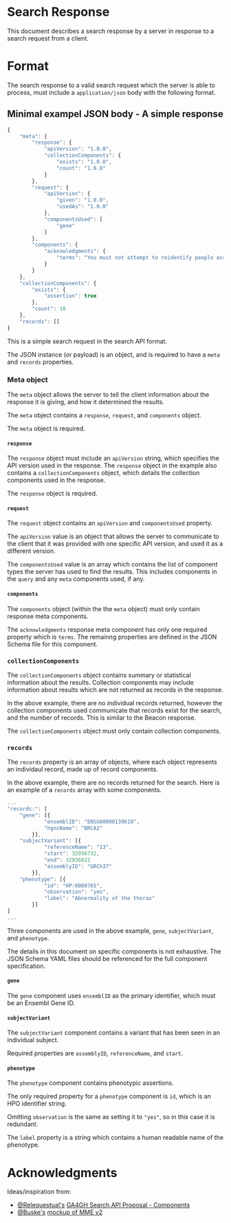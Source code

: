 # Search Response

This document describes a search response by a server in response to a search request from a client.


# Format

The search response to a valid search request which the server is able to process, must include a `application/json` body with the following format.


## Minimal exampel JSON body - A simple response

```javascript
{
    "meta": {
        "response": {
            "apiVersion": "1.0.0",
            "collectionComponents": {
                "exists": "1.0.0",
                "count": "1.0.0"
            }
        },
        "request": {
            "apiVersion": {
                "given": "1.0.0",
                "usedAs": "1.0.0"
            },
            "componentsUsed": [
                "gene"
            ]
        },
        "components": {
            "acknowledgments": {
                "terms": "You must not attempt to reidentify people associated with these records. Any resulting paper must acknowledge our work."
            }
        }
    },
    "collectionComponents": {
        "exists": {
            "assertion": true
        },
        "count": 10
    },
    "records": []
}
```

This is a simple search request in the search API format.


The JSON instance (or payload) is an object, and is required to have a `meta` and `records` properties.

### Meta object

The `meta` object allows the server to tell the client information about the response it is giving, and how it determined the results.

The `meta` object contains a `response`, `request`, and `components` object.

The `meta` object is required.

#### `response`

The `response` object must include an `apiVersion` string, which specifies the API version used in the response.
The `response` object in the example also contains a `collectionComponents` object, which details the collection components used in the response.

The `response` object is required.

#### `request`

The `request` object contains an `apiVersion` and `componentsUsed` property.

The `apiVersion` value is an object that allows the server to communicate to the client that it was provided with one specific API version, and used it as a different version.

The `componentsUsed` value is an array which contains the list of component types the server has used to find the results.
This includes components in the `query` and any `meta` components used, if any.

#### `components`

The `components` object (within the the `meta` object) must only contain response meta components.

The `acknowledgments` response meta component has only one required property which is `terms`. The remainng properties are defined in the JSON Schema file for this component.


### `collectionComponents`

The `collectionComponents` object contains summary or statistical information about the results.
Collection components may include information about results which are not returned as records in the response.

In the above example, there are no individual records returned, however the collection components used communicate that records exist for the search, and the number of records. This is similar to the Beacon response.

The `collectionComponents` object must only contain collection components.

### `records`

The `records` property is an array of objects, where each object represents an individaul record, made up of record components. 

In the above example, there are no records returned for the search.
Here is an example of a `records` array with some components.


```javascript
...
"records:": [
    "gene": [{
            "ensemblID": "ENSG00000139618",
            "hgncName": "BRCA2"
        }],
    "subjectVariant": [{
            "referenceName": "13",
            "start": 32936732,
            "end": 32936822
            "assemblyID": "GRCh37"
        }],
    "phenotype": [{
            "id": "HP:0000765",
            "observation": "yes",
            "label": "Abnormality of the thorax"
        }]
]
...
```

Three components are used in the above example, `gene`, `subjectVariant`, and `phenotype`.

The details in this document on specific components is not exhaustive. The JSON Schema YAML files should be referenced for the full component specification.

#### `gene`

The `gene` component uses `ensemblID` as the primary identifier, which must be an Ensembl Gene ID.

#### `subjectVariant`

The `subjectVariant` component contains a variant that has been seen in an individual subject.

Required properties are `assemblyID`, `referenceName`, and `start`.

#### `phenotype`

The `phenotype` component contains phenotypic assertions.

The only required property for a `phenotype` component is `id`, which is an HPO identifier string.

Omitting `observation` is the same as setting it to `"yes"`, so in this case it is redundant.

The `label` property is a string which contains a human readable name of the phenotype.


# Acknowledgments

Ideas/inspiration from:
 - [@Relequestual's](https://github.com/Relequestual) [GA4GH Search API Proposal - Components](https://gist.github.com/Relequestual/65c0446944519a66f8562d02b3cb4c86) 
 - [@Buske's](https://github.com/Buske) [mockup of MME v2](https://github.com/ga4gh/mme-apis/blob/version2-mock/version2/overview.md)
